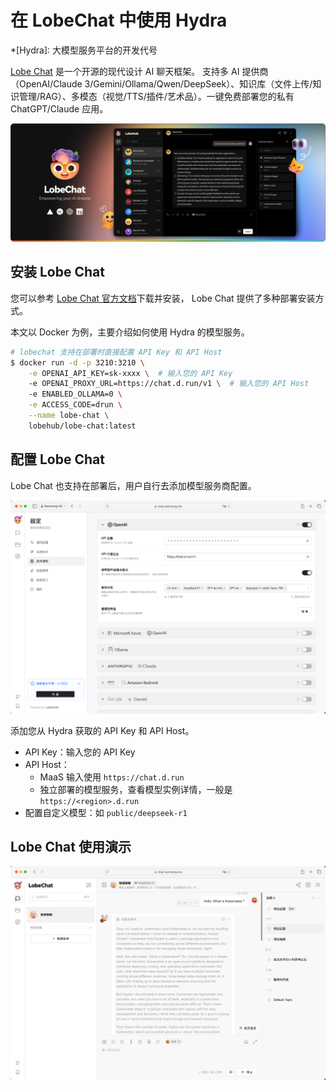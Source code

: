 # 在 LobeChat 中使用 Hydra

*[Hydra]: 大模型服务平台的开发代号

[Lobe Chat](https://lobehub.com/zh) 是一个开源的现代设计 AI 聊天框架。
支持多 AI 提供商（OpenAI/Claude 3/Gemini/Ollama/Qwen/DeepSeek）、知识库（文件上传/知识管理/RAG）、多模态（视觉/TTS/插件/艺术品）。一键免费部署您的私有 ChatGPT/Claude 应用。

![Lobe Chat](../images/lobe-chat.png)

## 安装 Lobe Chat

您可以参考
[Lobe Chat 官方文档](https://lobehub.com/zh/docs/self-hosting/start)下载并安装，
Lobe Chat 提供了多种部署安装方式。

本文以 Docker 为例，主要介绍如何使用 Hydra 的模型服务。

```bash
# lobechat 支持在部署时直接配置 API Key 和 API Host
$ docker run -d -p 3210:3210 \
    -e OPENAI_API_KEY=sk-xxxx \  # 输入您的 API Key
    -e OPENAI_PROXY_URL=https://chat.d.run/v1 \  # 输入您的 API Host
    -e ENABLED_OLLAMA=0 \
    -e ACCESS_CODE=drun \
    --name lobe-chat \
    lobehub/lobe-chat:latest
```

## 配置 Lobe Chat

Lobe Chat 也支持在部署后，用户自行去添加模型服务商配置。

![Lobe Chat](../images/lobe-chat-2.png)

添加您从 Hydra 获取的 API Key 和 API Host。

- API Key：输入您的 API Key
- API Host：
    - MaaS 输入使用 `https://chat.d.run`
    - 独立部署的模型服务，查看模型实例详情，一般是 `https://<region>.d.run`
- 配置自定义模型：如 `public/deepseek-r1`

## Lobe Chat 使用演示

![Lobe Chat](../images/lobe-chat-3.png)
